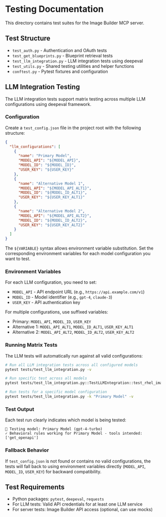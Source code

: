 # Testing Documentation

This directory contains test suites for the Image Builder MCP server.

## Test Structure

- `test_auth.py` - Authentication and OAuth tests
- `test_get_blueprints.py` - Blueprint retrieval tests
- `test_llm_integration.py` - LLM integration tests using deepeval
- `test_utils.py` - Shared testing utilities and helper functions
- `conftest.py` - Pytest fixtures and configuration

## LLM Integration Testing

The LLM integration tests support matrix testing across multiple LLM configurations using deepeval framework.

### Configuration

Create a `test_config.json` file in the project root with the following structure:

```json
{
  "llm_configurations": [
    {
      "name": "Primary Model",
      "MODEL_API": "${MODEL_API}",
      "MODEL_ID": "${MODEL_ID}",
      "USER_KEY": "${USER_KEY}"
    },
    {
      "name": "Alternative Model 1",
      "MODEL_API": "${MODEL_API_ALT1}",
      "MODEL_ID": "${MODEL_ID_ALT1}",
      "USER_KEY": "${USER_KEY_ALT1}"
    },
    {
      "name": "Alternative Model 2",
      "MODEL_API": "${MODEL_API_ALT2}",
      "MODEL_ID": "${MODEL_ID_ALT2}",
      "USER_KEY": "${USER_KEY_ALT2}"
    }
  ]
}
```

The `${VARIABLE}` syntax allows environment variable substitution. Set the corresponding environment variables for each model configuration you want to test.

### Environment Variables

For each LLM configuration, you need to set:
- `MODEL_API` - API endpoint URL (e.g., `https://api.example.com/v1`)
- `MODEL_ID` - Model identifier (e.g., `gpt-4`, `claude-3`)
- `USER_KEY` - API authentication key

For multiple configurations, use suffixed variables:
- Primary: `MODEL_API`, `MODEL_ID`, `USER_KEY`
- Alternative 1: `MODEL_API_ALT1`, `MODEL_ID_ALT1`, `USER_KEY_ALT1`
- Alternative 2: `MODEL_API_ALT2`, `MODEL_ID_ALT2`, `USER_KEY_ALT2`

### Running Matrix Tests

The LLM tests will automatically run against all valid configurations:

```bash
# Run all LLM integration tests across all configured models
pytest tests/test_llm_integration.py -v

# Run specific test across all models
pytest tests/test_llm_integration.py::TestLLMIntegration::test_rhel_image_creation_behavioral_rules -v

# Run tests for a specific model configuration
pytest tests/test_llm_integration.py -k "Primary Model" -v
```

### Test Output

Each test run clearly indicates which model is being tested:

```
🧪 Testing model: Primary Model (gpt-4-turbo)
✓ Behavioral rules working for Primary Model - tools intended: ['get_openapi']
```

### Fallback Behavior

If `test_config.json` is not found or contains no valid configurations, the tests will fall back to using environment variables directly (`MODEL_API`, `MODEL_ID`, `USER_KEY`) for backward compatibility.

## Test Requirements

- Python packages: `pytest`, `deepeval`, `requests`
- For LLM tests: Valid API credentials for at least one LLM service
- For server tests: Image Builder API access (optional, can use mocks)
